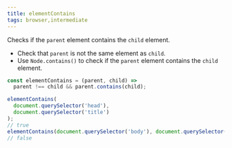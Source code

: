 ```yaml
---
title: elementContains
tags: browser,intermediate
---
```


Checks if the `parent` element contains the `child` element.

- Check that `parent` is not the same element as `child`.
- Use `Node.contains()` to check if the `parent` element contains the `child` element.

```js
const elementContains = (parent, child) =>
  parent !== child && parent.contains(child);
```

```js
elementContains(
  document.querySelector('head'),
  document.querySelector('title')
);
// true
elementContains(document.querySelector('body'), document.querySelector('body'));
// false
```
